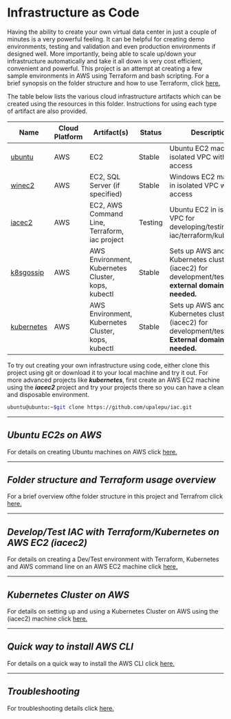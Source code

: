 # Infrastructure as Code

Having the ability to create your own virtual data center in just a couple of minutes is a very powerful feeling. It can be helpful for creating demo environments, testing and validation and even production environments if designed well. More importantly, being able to scale up/down your infrastructure automatically and take it all down is very cost efficient, convenient and powerful. This project is an attempt at creating a few sample environments in AWS using Terraform and bash scripting. For a brief synopsis on the folder structure and how to use Terraform, click [here.](./docs/Terraform.md)

The table below lists the various cloud infrastructure artifacts which can be created using the resources in this folder. Instructions for using each type of artifact are also provided.

Name|Cloud Platform|Artifact(s)|Status|Description
---|---|---|---|---
[ubuntu](./docs/Ubuntu.md)|AWS|EC2|Stable|Ubuntu EC2 machine in isolated VPC with SSH access
[winec2](./docs/Windows.md)|AWS|EC2, SQL Server (if specified)|Stable|Windows EC2 machine in isolated VPC with RDP access
[iacec2](./docs/Iacec2.md)|AWS|EC2, AWS Command Line, Terraform, iac project|Testing|Ubuntu EC2 in isolated VPC for developing/testing iac/terraform/kubernetes
[k8sgossip](./docs/Kubernetes.md)|AWS|AWS Environment, Kubernetes Cluster, kops, kubectl|Stable|Sets up AWS and a Kubernetes cluster on (iacec2) for development/testing. **No external domain needed.**
[kubernetes](./docs/Kubernetes.md)|AWS|AWS Environment, Kubernetes Cluster, kops, kubectl|Stable|Sets up AWS and a Kubernetes cluster on (iacec2) for development/testing. **External domain name needed.**

To try out creating your own infrastructure using code, either clone this project using git or download it to your local machine and try it out. For more advanced projects like ***kubernetes***, first create an AWS EC2 machine using the ***iacec2*** project and try your projects there so you can have a clean and disposable environment.

```bash
ubuntu@ubuntu:~$git clone https://github.com/upalepu/iac.git
```

---

## <a name="ubuntu"></a>*Ubuntu EC2s on AWS*

For details on creating Ubuntu machines on AWS click [here.](./docs/Ubuntu.md)

---

## <a name="tfo"></a>*Folder structure and Terraform usage overview*

For a brief overview ofthe folder structure in this project and Terrafrom click [here.](./docs/Terraform.md)

---

## <a name="iacec2"></a>*Develop/Test IAC with Terraform/Kubernetes on AWS EC2 (iacec2)*

For details on creating a Dev/Test environment with Terraform, Kubernetes and AWS command line on an AWS EC2 machine click [here.](./docs/Iacec2.md)

---

## <a name="kubernetes"></a>*Kubernetes Cluster on AWS*

For details on setting up and using a Kubernetes Cluster on AWS using the (iacec2) machine click [here.](./docs/Kubernetes.md)

---

## <a name="awsclii"></a>*Quick way to install AWS CLI*

For details on a quick way to install the AWS CLI click [here.](./docs/Awscliquickinstall.md)

---

## *Troubleshooting*

For troubleshooting details click [here.](./docs/Troubleshooting.md)